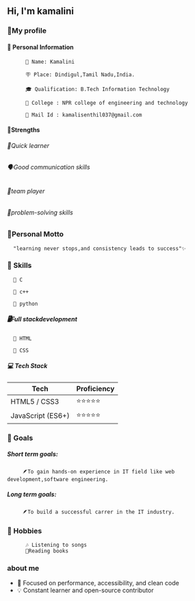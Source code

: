 ## Hi, I'm kamalini
### **👤My profile**
#### 📌 **Personal Information**
          🦩 Name: Kamalini
          
          🪧 Place: Dindigul,Tamil Nadu,India.
          
          🎓 Qualification: B.Tech Information Technology
          
          🏫 College : NPR college of engineering and technology
          
          📩 Mail Id : kamalisenthil037@gmail.com
#### 💪**Strengths**
###### 🚀*Quick learner*
###### 🗣️*Good communication skills*
###### 🤝*team player*
###### 🧩*problem-solving skills*

### 🌟Personal Motto
      "learning never stops,and consistency leads to success"✨
### 🧠 Skills
      🦋 C
      
      🦋 c++
      
      🦋 python
##### 🖥️Full stackdevelopment
      🦋 HTML
      
      🦋 CSS

##### 💻 Tech Stack

| Tech             | Proficiency |
|------------------|-------------|
| HTML5 / CSS3     | ⭐⭐⭐⭐⭐       |
| JavaScript (ES6+) | ⭐⭐⭐⭐⭐       | 

### 🥅 Goals
##### Short term goals:
         🪶To gain hands-on experience in IT field like web development,software engineering.
##### Long term goals:
         🪶To build a successful carrer in the IT industry.
###  🥳 Hobbies
          🎶 Listening to songs
          📖Reading books
### about me                   
- 🎯 Focused on performance, accessibility, and clean code
- 💡 Constant learner and open-source contributor         

<!--
**eniya0625/eniya0625** is a ✨ _special_ ✨ repository because its `README.md` (this file) appears on your GitHub profile.

Here are some ideas to get you started:

- 🔭 I’m currently working on ...
- 🌱 I’m currently learning ...
- 👯 I’m looking to collaborate on ...
- 🤔 I’m looking for help with ...
- 💬 Ask me about ...
- 📫 How to reach me: ...
- 😄 Pronouns: ...
- ⚡ Fun fact: ...
-->
